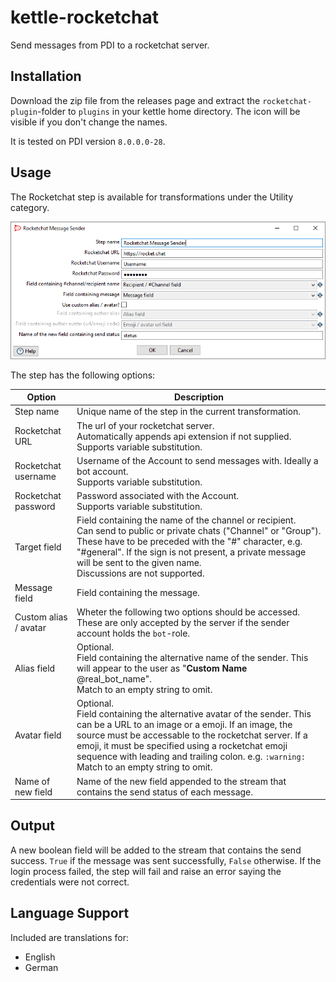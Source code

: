 # kettle-rocketchat
Send messages from PDI to a rocketchat server.

## Installation
Download the zip file from the releases page and extract the `rocketchat-plugin`-folder to `plugins` in your kettle home directory. The icon will be visible if you don't change the names. 

It is tested on PDI version `8.0.0.0-28`.

## Usage

The Rocketchat step is available for transformations under the Utility category.

![Screenshot of Step dialog containing the fields as in the following table.](/screenshots/dialog.png?raw=true "Rocketchat step Dialog")

The step has the following options:


| Option                   | Description |
|--------------------------|-------------|
| Step name                | Unique name of the step in the current transformation. |
| Rocketchat URL           | The url of your rocketchat server. <br>Automatically appends api extension if not supplied. <br>Supports variable substitution. |
| Rocketchat username      | Username of the Account to send messages with. Ideally a bot account. <br>Supports variable substitution. |
| Rocketchat password      | Password associated with the Account.           <br>Supports variable substitution. |
| Target field             | Field containing the name of the channel or recipient. <br>Can send to public or private chats ("Channel" or "Group"). These have to be preceded with the "#" character, e.g. "#general". If the sign is not present, a private message will be sent to the given name. <br>Discussions are not supported.           |
| Message field            | Field containing the message.            |
| Custom alias / avatar    | Wheter the following two options should be accessed. These are only accepted by the server if the sender account holds the `bot`-role.            |
| Alias field              | Optional. <br>Field containing the alternative name of the sender. This will appear to the user as "**Custom Name** @real_bot_name". <br>Match to an empty string to omit.            |
| Avatar field             | Optional. <br>Field containing the alternative avatar of the sender. This can be a URL to an image or a emoji. If an image, the source must be accessable to the rocketchat server. If a emoji, it must be specified using a rocketchat emoji sequence with leading and trailing colon. e.g. `:warning:` <br>Match to an empty string to omit.            |
| Name of new field        | Name of the new field appended to the stream that contains the send status of each message.            |

## Output

A new boolean field will be added to the stream that contains the send success. `True` if the message was sent successfully, `False` otherwise. If the login process failed, the step will fail and raise an error saying the credentials were not correct.

## Language Support
Included are translations for:
* English
* German
